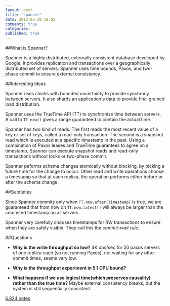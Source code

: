 ```yaml
---
layout: post
title: "spanner"
date: 2013-05-30 18:05
comments: true
categories: 
published: true
---
```


##What is Spanner?

Spanner is a highly distributed, externally consistent database
developed by Google.  It provides replication and transactions over a
geographically distributed set of servers.  Spanner uses time bounds,
Paxos, and two-phase commit to ensure external consistency.

##Interesting Ideas

Spanner uses clocks with bounded uncertainty to provide synchrony between
servers. It also shards an application's data to provide fine-grained load
distribution. 

Spanner uses the TrueTime API (TT) to synchronize time between
servers. A call to <code>TT.now()</code> gives a range guaranteed to
contain the actual time.

Spanner has two kind of reads.  The first reads the most recent value
of a key or set of keys, called a read-only transaction.  The second
is a snapshot read which is executed at a specific timestamp in the
past.  Using a combination of Paxos leases and TrueTime guarantees to
agree on a timestamp, Spanner can execute snapshot reads and read-only
transactions without locks or two-phase commit.

Spanner peforms schema changes atomically without blocking, by picking
a future time for the change to occur. Other read and write operations
choose a timestamp so that at each replica, the operation performs
either before or after the schema change.

##Subtleties

Since Spanner commits only when <code>TT.now.after(timestamp)</code>
is true, we are guaranteed that from now on <code>TT.now.latest()</code> will
always be larger than the commited timestamp on all servers.

Spanner very carefully chooses timestamps for RW transactions to ensure when
they are safely visible.  They call this the *commit-wait rule*.

##Questions

* **Why is the write throughput so low?** 4K ops/sec for 50 paxos
 servers of one replica each (so not running Paxos), not waiting for
 any other commit times, seems very low.

* **Why is the throughput experiment in 5.1 CPU bound?**

* **What happens if we use logical time(which preserves causality)
rather than the true time?** Maybe external consistency breaks, but
the system is still sequentially consistent.

[6.824 notes](http://pdos.csail.mit.edu/6.824/notes/l07.txt)
